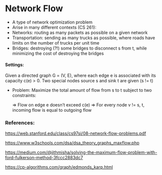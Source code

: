 # Network Flow

- A type of network optimization problem
- Arise in many different contexts (CS 261):
- Networks: routing as many packets as possible on a given
network
- Transportation: sending as many trucks as possible, where
roads have limits on the number of trucks per unit time
- Bridges: destroying (?!) some bridges to disconnect s from t,
while minimizing the cost of destroying the bridges

#### Settings: 
Given a directed graph G = (V, E), where each edge
e is associated with its capacity c(e) > 0. Two special nodes
source s and sink t are given (s != t)

 - Problem: Maximize the total amount of flow from s to t
subject to two constraints:

    => Flow on edge e doesn’t exceed c(e)
    => For every node v != s, t, incoming flow is equal to outgoing flow

### References:

https://web.stanford.edu/class/cs97si/08-network-flow-problems.pdf

https://www.w3schools.com/dsa/dsa_theory_graphs_maxflow.php

https://medium.com/@jithmisha/solving-the-maximum-flow-problem-with-ford-fulkerson-method-3fccc2883dc7

https://cp-algorithms.com/graph/edmonds_karp.html
